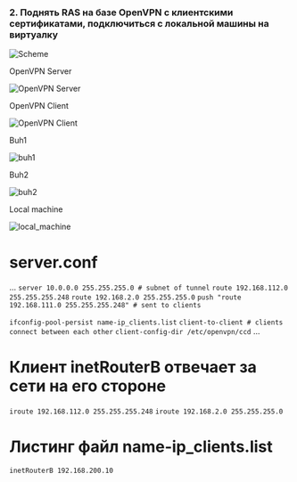 ### 2. Поднять RAS на базе OpenVPN с клиентскими сертификатами, подключиться с локальной машины на виртуалку

![Scheme](https://github.com/kyourselfer/OTUS_LinuxAdmin201804/blob/master/lesson11_vpn/2/schem.jpeg)
                                                           
OpenVPN Server

![OpenVPN Server](https://github.com/kyourselfer/OTUS_LinuxAdmin201804/blob/master/lesson11_vpn/2/ovpn_server.gif)

OpenVPN Client

![OpenVPN Client](https://github.com/kyourselfer/OTUS_LinuxAdmin201804/blob/master/lesson11_vpn/2/ovpn_client.gif)

Buh1

![buh1](https://github.com/kyourselfer/OTUS_LinuxAdmin201804/blob/master/lesson11_vpn/2/buh1.gif)

Buh2

![buh2](https://github.com/kyourselfer/OTUS_LinuxAdmin201804/blob/master/lesson11_vpn/2/buh2.gif)

Local machine

![local_machine](https://github.com/kyourselfer/OTUS_LinuxAdmin201804/blob/master/lesson11_vpn/2/local_machine.gif)

# server.conf
...
`server 10.0.0.0 255.255.255.0 # subnet of tunnel`
`route 192.168.112.0 255.255.255.248`
`route 192.168.2.0 255.255.255.0`
`push "route 192.168.111.0 255.255.255.248" # sent to clients`

`ifconfig-pool-persist name-ip_clients.list`
`client-to-client # clients connect between each other`
`client-config-dir /etc/openvpn/ccd`
...
# Клиент inetRouterB отвечает за сети на его стороне
`iroute 192.168.112.0 255.255.255.248`
`iroute 192.168.2.0 255.255.255.0`
# Листинг файл name-ip_clients.list
`inetRouterB 192.168.200.10`

